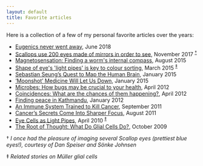 ```yaml
---
layout: default
title: Favorite articles
--- 
```


Here is a collection of a few of my personal favorite articles over the years:

- [Eugenics never went away](https://aeon.co/essays/eugenics-today-where-eugenic-sterilisation-continues-now), June 2018
- [Scallops use 200 eyes made of mirrors in order to see](https://www.theverge.com/2017/11/30/16719146/king-scallop-eyes-mirror-lens-optics-biomimicry), November 2017 <sup>[&dagger;](#note1)</sup>
- [Magnetosensation: Finding a worm's internal compass](https://elifesciences.org/articles/09666), August 2015
- [Shape of eye's 'light pipes' is key to colour sorting](https://www.bbc.com/news/science-environment-31775458), March 2015 <sup>[&Dagger;](#note2)</sup>
- [Sebastian Seung’s Quest to Map the Human Brain](http://www.nytimes.com/2015/01/11/magazine/sebastian-seungs-quest-to-map-the-human-brain.html), January 2015
- [‘Moonshot’ Medicine Will Let Us Down](http://www.nytimes.com/2015/01/29/opinion/moonshot-medicine-will-let-us-down.html), January 2015
- [Microbes: How bugs may be crucial to your health](https://www.bbc.com/future/article/20120412-the-beasts-inside-you/4http://www.bbc.co.uk/news/magazine-15356016), April 2012
- [Coincidences: What are the chances of them happening?](http://www.bbc.com/future/story/20120426-what-a-coincidence/), April 2012
- [Finding peace in Kathmandu](http://www.bbc.com/travel/feature/20120116-find-peace-in-kathmandu), January 2012
- [An Immune System Trained to Kill Cancer](http://www.nytimes.com/2011/09/13/health/13gene.html?pagewanted=all), September 2011
- [Cancer’s Secrets Come Into Sharper Focus](http://www.nytimes.com/2011/08/16/health/16cancer.html?pagewanted=all), August 2011
- [Eye Cells as Light Pipes](https://physics.aps.org/story/v25/st15), April 2010 <sup>[&Dagger;](#note2)</sup>
- [The Root of Thought: What Do Glial Cells Do?](http://www.scientificamerican.com/article/the-root-of-thought-what/), October 2009

<a name="note1">&dagger;</a> *I once had the pleasure of imaging several Scallop eyes (prettiest blue eyes!), courtesy of Dan Speiser and Sönke Johnsen*

<a name="note2">&Dagger;</a> *Related stories on Müller glial cells*
